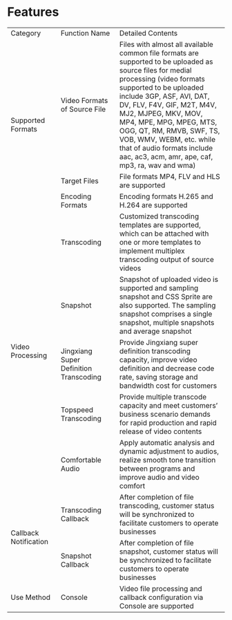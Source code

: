 # Features

<table>
<tr>
    <td width="100px">Category<br/>
    <td width="120px">Function Name</td>
    <td>Detailed Contents</td>
</tr>
<tr>
    <td rowspan="3"> Supported Formats<br/>
    <td>Video Formats of Source File</td>
    <td>Files with almost all available common file formats are supported to be uploaded as source files for medial processing (video formats supported to be uploaded include 3GP, ASF, AVI, DAT, DV, FLV, F4V, GIF, M2T, M4V, MJ2, MJPEG, MKV, MOV, MP4, MPE, MPG, MPEG, MTS, OGG, QT, RM, RMVB, SWF, TS, VOB, WMV, WEBM, etc. while that of audio formats include aac, ac3, acm, amr, ape, caf, mp3, ra, wav and wma)</td>
</tr>

<tr>
    <td>Target Files</td>
    <td>File formats MP4, FLV and HLS are supported</td>
</tr>
<tr>
    <td>Encoding Formats</td>
    <td>Encoding formats H.265 and H.264 are supported</td>
</tr>
<tr>
    <td rowspan="5"> Video Processing<br/>
    <td>Transcoding</td>
    <td>Customized transcoding templates are supported, which can be attached with one or more templates to implement multiplex transcoding output of source videos</td>
</tr>
<tr>
    <td>Snapshot</td>
    <td>Snapshot of uploaded video is supported and sampling snapshot and CSS Sprite are also supported. The sampling snapshot comprises a single snapshot, multiple snapshots and average snapshot</td>
</tr>
<tr>
    <td>Jingxiang Super Definition Transcoding</td>
    <td>Provide Jingxiang super definition transcoding capacity, improve video definition and decrease code rate, saving storage and bandwidth cost for customers</td>
</tr>
<tr>
    <td>Topspeed Transcoding</td>
    <td>Provide multiple transcode capacity and meet customers’ business scenario demands for rapid production and rapid release of video contents</td>
</tr>
<tr>
    <td>Comfortable Audio</td>
    <td>Apply automatic analysis and dynamic adjustment to audios, realize smooth tone transition between programs and improve audio and video comfort</td>
</tr>

<tr>
    <td rowspan="2">Callback Notification<br/>
    <td>Transcoding Callback</td>
    <td>After completion of file transcoding, customer status will be synchronized to facilitate customers to operate businesses</td>
</tr>
<tr>
    <td>Snapshot Callback</td>
    <td>After completion of file snapshot, customer status will be synchronized to facilitate customers to operate businesses</td>
</tr>
<tr>
    <td rowspan="1">Use Method<br/>
    <td>Console</td>
    <td>Video file processing and callback configuration via Console are supported</td>
</tr>
</table>

